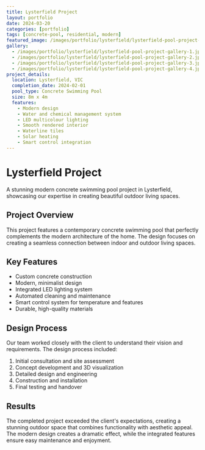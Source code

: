 ```yaml
---
title: Lysterfield Project
layout: portfolio
date: 2024-03-20
categories: [portfolio]
tags: [concrete-pool, residential, modern]
featured_image: /images/portfolio/lysterfield/lysterfield-pool-project-main.jpg
gallery:
  - /images/portfolio/lysterfield/lysterfield-pool-project-gallery-1.jpg
  - /images/portfolio/lysterfield/lysterfield-pool-project-gallery-2.jpg
  - /images/portfolio/lysterfield/lysterfield-pool-project-gallery-3.jpg
  - /images/portfolio/lysterfield/lysterfield-pool-project-gallery-4.jpg
project_details:
  location: Lysterfield, VIC
  completion_date: 2024-02-01
  pool_type: Concrete Swimming Pool
  size: 8m x 4m
  features:
    - Modern design
    - Water and chemical management system
    - LED multicolour lighting
    - Smooth rendered interior
    - Waterline tiles
    - Solar heating
    - Smart control integration
---
```


# Lysterfield Project

A stunning modern concrete swimming pool project in Lysterfield, showcasing our expertise in creating beautiful outdoor living spaces.

## Project Overview

This project features a contemporary concrete swimming pool that perfectly complements the modern architecture of the home. The design focuses on creating a seamless connection between indoor and outdoor living spaces.

## Key Features

- Custom concrete construction
- Modern, minimalist design
- Integrated LED lighting system
- Automated cleaning and maintenance
- Smart control system for temperature and features
- Durable, high-quality materials

## Design Process

Our team worked closely with the client to understand their vision and requirements. The design process included:

1. Initial consultation and site assessment
2. Concept development and 3D visualization
3. Detailed design and engineering
4. Construction and installation
5. Final testing and handover

## Results

The completed project exceeded the client's expectations, creating a stunning outdoor space that combines functionality with aesthetic appeal. The modern design creates a dramatic effect, while the integrated features ensure easy maintenance and enjoyment.
